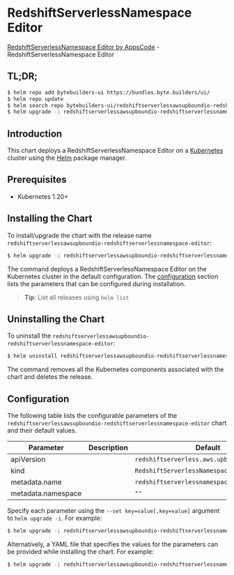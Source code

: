 # RedshiftServerlessNamespace Editor

[RedshiftServerlessNamespace Editor by AppsCode](https://byte.builders) - RedshiftServerlessNamespace Editor

## TL;DR;

```bash
$ helm repo add bytebuilders-ui https://bundles.byte.builders/ui/
$ helm repo update
$ helm search repo bytebuilders-ui/redshiftserverlessawsupboundio-redshiftserverlessnamespace-editor --version=v0.4.18
$ helm upgrade -i redshiftserverlessawsupboundio-redshiftserverlessnamespace-editor bytebuilders-ui/redshiftserverlessawsupboundio-redshiftserverlessnamespace-editor -n default --create-namespace --version=v0.4.18
```

## Introduction

This chart deploys a RedshiftServerlessNamespace Editor on a [Kubernetes](http://kubernetes.io) cluster using the [Helm](https://helm.sh) package manager.

## Prerequisites

- Kubernetes 1.20+

## Installing the Chart

To install/upgrade the chart with the release name `redshiftserverlessawsupboundio-redshiftserverlessnamespace-editor`:

```bash
$ helm upgrade -i redshiftserverlessawsupboundio-redshiftserverlessnamespace-editor bytebuilders-ui/redshiftserverlessawsupboundio-redshiftserverlessnamespace-editor -n default --create-namespace --version=v0.4.18
```

The command deploys a RedshiftServerlessNamespace Editor on the Kubernetes cluster in the default configuration. The [configuration](#configuration) section lists the parameters that can be configured during installation.

> **Tip**: List all releases using `helm list`

## Uninstalling the Chart

To uninstall the `redshiftserverlessawsupboundio-redshiftserverlessnamespace-editor`:

```bash
$ helm uninstall redshiftserverlessawsupboundio-redshiftserverlessnamespace-editor -n default
```

The command removes all the Kubernetes components associated with the chart and deletes the release.

## Configuration

The following table lists the configurable parameters of the `redshiftserverlessawsupboundio-redshiftserverlessnamespace-editor` chart and their default values.

|     Parameter      | Description |                        Default                         |
|--------------------|-------------|--------------------------------------------------------|
| apiVersion         |             | <code>redshiftserverless.aws.upbound.io/v1beta1</code> |
| kind               |             | <code>RedshiftServerlessNamespace</code>               |
| metadata.name      |             | <code>redshiftserverlessnamespace</code>               |
| metadata.namespace |             | <code>""</code>                                        |


Specify each parameter using the `--set key=value[,key=value]` argument to `helm upgrade -i`. For example:

```bash
$ helm upgrade -i redshiftserverlessawsupboundio-redshiftserverlessnamespace-editor bytebuilders-ui/redshiftserverlessawsupboundio-redshiftserverlessnamespace-editor -n default --create-namespace --version=v0.4.18 --set apiVersion=redshiftserverless.aws.upbound.io/v1beta1
```

Alternatively, a YAML file that specifies the values for the parameters can be provided while
installing the chart. For example:

```bash
$ helm upgrade -i redshiftserverlessawsupboundio-redshiftserverlessnamespace-editor bytebuilders-ui/redshiftserverlessawsupboundio-redshiftserverlessnamespace-editor -n default --create-namespace --version=v0.4.18 --values values.yaml
```
